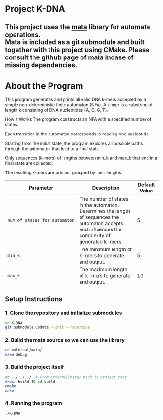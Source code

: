 # Project K-DNA

This project uses the [mata](https://github.com/VeriFIT/mata) library for automata operations.  
Mata is included as a git submodule and built together with this project using CMake.
Please consult the github page of mata incase of missing dependencies.
---

# About the Program
This program generates and prints all valid DNA k-mers accepted by a simple non-deterministic finite automaton (NFA). A k-mer is a substring of length k consisting of DNA nucleotides {A, C, G, T}.

How it Works
The program constructs an NFA with a specified number of states.

Each transition in the automaton corresponds to reading one nucleotide.

Starting from the initial state, the program explores all possible paths through the automaton that lead to a final state.

Only sequences (k-mers) of lengths between min_k and max_k that end in a final state are collected.

The resulting k-mers are printed, grouped by their lengths.

| Parameter                  | Description                                                                                             | Default Value |
|----------------------------|---------------------------------------------------------------------------------------------------------|---------------|
| `num_of_states_for_automaton` | The number of states in the automaton. Determines the length of sequences the automaton accepts and influences the complexity of generated k-mers. | 5             |
| `min_k`                    | The minimum length of k-mers to generate and output.                                                   | 5             |
| `max_k`                    | The maximum length of k-mers to generate and output.                                                   | 10            |


## Setup Instructions

### 1. Clone the repository and initialize submodules

```bash
cd K-DNA
git submodule update --init --recursive
```

### 2. Build the mata   source so we can use the library

```bash
cd external/mata/
make debug
```

### 3. Build the project itself

```bash
cd ../../../  # From external/mata/ back to project root
mkdir build && cd build
cmake ..
make
```

### 4. Running the program

```bash
./K-DNA
```

